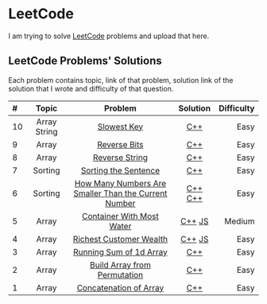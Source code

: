 # LeetCode
I am trying to solve [LeetCode](https://leetcode.com/) problems and upload that here.

## LeetCode Problems' Solutions
Each problem contains topic, link of that problem, solution link of the solution that I wrote and difficulty of that question.

| # |  Topic  | Problem | Solution | Difficulty |
| :---         |     :---:      |     :---:      |     :---:      |          ---: |
|      10      |     Array String   |  [Slowest Key](https://leetcode.com/problems/slowest-key/)     | [C++](https://leetcode.com/submissions/detail/550485975/) |  Easy  |
|      9       |     Array    |  [Reverse Bits](https://leetcode.com/problems/reverse-bits/)     | [C++](https://leetcode.com/submissions/detail/550474569/) |  Easy  |
|      8       |     Array    |  [Reverse String](https://leetcode.com/problems/reverse-string/)     | [C++](https://leetcode.com/submissions/detail/550466713/) |  Easy  |
|      7       |     Sorting    |  [Sorting the Sentence](https://leetcode.com/problems/sorting-the-sentence/)     | [C++](https://leetcode.com/submissions/detail/548492216/) |  Easy  |
|      6       |     Sorting    |  [How Many Numbers Are Smaller Than the Current Number](https://leetcode.com/problems/how-many-numbers-are-smaller-than-the-current-number/)     |      [C++](https://leetcode.com/submissions/detail/548466253/)    [C++](https://leetcode.com/submissions/detail/548469884/)   |  Easy  |
|      5       |     Array      |  [Container With Most Water](https://leetcode.com/problems/container-with-most-water/)     |      [C++](https://leetcode.com/submissions/detail/547266476/)    [JS](https://leetcode.com/submissions/detail/547271092/)   |  Medium  |
|      4       |     Array      |  [Richest Customer Wealth](https://leetcode.com/problems/richest-customer-wealth/)     |      [C++](https://leetcode.com/submissions/detail/547245759/)    [JS](https://leetcode.com/submissions/detail/547249190/)       |  Easy  |
|      3       |     Array      |  [Running Sum of 1d Array](https://leetcode.com/problems/running-sum-of-1d-array/)     |      [C++](https://leetcode.com/submissions/detail/547217025/)       |  Easy  |
|      2       |     Array      |  [Build Array from Permutation](https://leetcode.com/problems/build-array-from-permutation/)     |      [C++](https://leetcode.com/submissions/detail/546717661/)       |  Easy  |
|      1       |     Array      |  [Concatenation of Array](https://leetcode.com/problems/concatenation-of-array/)     |      [C++](https://leetcode.com/submissions/detail/546710380/)       |  Easy  |
